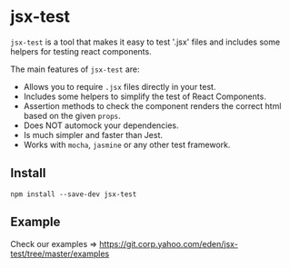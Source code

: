 # jsx-test

`jsx-test` is a tool that makes it easy to test '.jsx' files and includes some helpers for testing react components.

The main features of `jsx-test` are:

* Allows you to require `.jsx` files directly in your test.
* Includes some helpers to simplify the test of React Components.
* Assertion methods to check the component renders the correct html based on the given `props`.
* Does NOT automock your dependencies.
* Is much simpler and faster than Jest.
* Works with `mocha`, `jasmine` or any other test framework.

## Install

```
npm install --save-dev jsx-test
```

## Example

Check our examples => https://git.corp.yahoo.com/eden/jsx-test/tree/master/examples
